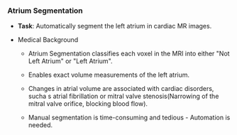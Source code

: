 ### Atrium Segmentation

- **Task**: Automatically segment the left atrium in cardiac MR images.

- Medical Background

    - Atrium Segmentation classifies each voxel in the MRI into either "Not Left Atrium" or "Left Atrium".

    - Enables exact volume measurements of the left atrium.

    - Changes in atrial volume are associated with cardiac disorders, sucha s atrial fibrillation or mitral valve stenosis(Narrowing of the mitral valve orifice, blocking blood flow).

    - Manual segmentation is time-consuming and tedious - Automation is needed.